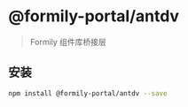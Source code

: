 # @formily-portal/antdv

> Formily 组件库桥接层

## 安装

```bash
npm install @formily-portal/antdv --save
```

